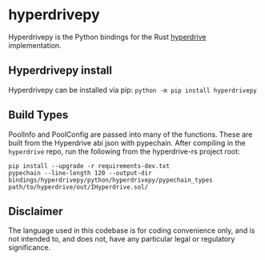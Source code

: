 # hyperdrivepy

Hyperdrivepy is the Python bindings for the Rust [hyperdrive](https://github.com/delvtech/hyperdrive) implementation.

## Hyperdrivepy install

Hyperdrivepy can be installed via pip: `python -m pip install hyperdrivepy`

## Build Types

PoolInfo and PoolConfig are passed into many of the functions.
These are built from the Hyperdrive abi json with pypechain.
After compiling in the `hyperdrive` repo, run the following
from the hyperdrive-rs project root:

```shell
pip install --upgrade -r requirements-dev.txt
pypechain --line-length 120 --output-dir bindings/hyperdrivepy/python/hyperdrivepy/pypechain_types path/to/hyperdrive/out/IHyperdrive.sol/
```


## Disclaimer

The language used in this codebase is for coding convenience only, and is not
intended to, and does not, have any particular legal or regulatory significance.
